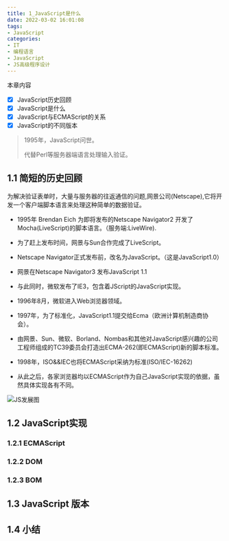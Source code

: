 ```yaml
---
title: 1_JavaScript是什么
date: 2022-03-02 16:01:08
tags: 
- JavaScript
categories:
- IT
- 编程语言 
- JavaScript
- JS高级程序设计
---
```


本章内容

- [x] JavaScript历史回顾
- [x] JavaScript是什么
- [x] JavaScript与ECMAScript的关系
- [x] JavaScript的不同版本

>1995年，JavaScript问世。
>
>代替Perl等服务器端语言处理输入验证。

## 1.1 简短的历史回顾

为解决验证表单时，大量与服务器的往返通信的问题,网景公司(Netscape),它将开发一个客户端脚本语言来处理这种简单的数据验证。

- 1995年 Brendan Eich 为即将发布的Netscape Navigator2 开发了Mocha(LiveScript)的脚本语言。（服务端:LiveWire).
  
- 为了赶上发布时间，网景与Sun合作完成了LiveScript。
- Netscape Navigator正式发布前，改名为JavaScript。（这是JavaScript1.0）

- 网景在Netscape Navigator3 发布JavaScript 1.1  
- 与此同时，微软发布了IE3，包含着JScript的JavaScript实现。
- 1996年8月，微软进入Web浏览器领域。
- 1997年，为了标准化，JavaScript1.1提交给Ecma（欧洲计算机制造商协会）。
- 由网景、Sun、微软、Borland、Nombas和其他对JavaScript感兴趣的公司工程师组成的TC39委员会打造出ECMA-262(即ECMAScript)新的脚本标准。

- 1998年，ISO&&IEC也将ECMAScript采纳为标准(ISO/IEC-16262)
- 从此之后，各家浏览器均以ECMAScript作为自己JavaScript实现的依据，虽然具体实现各有不同。

![JS发展图](JS发展.png)

## 1.2 JavaScript实现

### 1.2.1 ECMAScript

### 1.2.2 DOM

### 1.2.3 BOM

## 1.3 JavaScript 版本

## 1.4 小结
